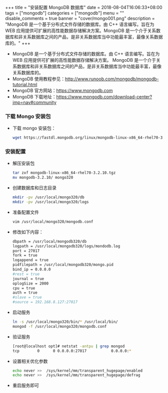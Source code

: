 +++
title = "安装配置 MongoDB 数据库"
date = 2018-08-04T16:06:33+08:00
tags = ["mongodb"]
categories = ["mongodb"]
menu = ""
disable_comments = true
banner = "cover/mongo001.png"
description = "MongoDB 是一个基于分布式文件存储的数据库。由 C++ 语言编写。旨在为 WEB 应用提供可扩展的高性能数据存储解决方案。MongoDB 是一个介于关系数据库和非关系数据库之间的产品，是非关系数据库当中功能最丰富，最像关系数据库的。"
+++

- MongoDB 是一个基于分布式文件存储的数据库。由 C++ 语言编写。旨在为 WEB 应用提供可扩展的高性能数据存储解决方案。
MongoDB 是一个介于关系数据库和非关系数据库之间的产品，是非关系数据库当中功能最丰富，最像关系数据库的。
- MongoDB 使用教程参见：<http://www.runoob.com/mongodb/mongodb-tutorial.html>
- MongoDB 官方网站：<https://www.mongodb.com>
- MongoDB 下载地址：<https://www.mongodb.com/download-center?jmp=nav#community>

### 下载 Mongo 安装包
- 下载 mongo 安装包：
  
  ```bash
  wget https://fastdl.mongodb.org/linux/mongodb-linux-x86_64-rhel70-3.2.10.tgz
  ```

### 安装配置
- 解压安装包
  
  ```bash
  tar zxf mongodb-linux-x86_64-rhel70-3.2.10.tgz
  mv mongodb-3.2.10/ mongo320
  ```
- 创建数据库和日志目录
  
  ```bash
  mkdir -pv /usr/local/mongo320/db
  mkdir -pv /usr/local/mongo320/logs
  ```

- 准备配置文件
  
  ```bash
  vim /usr/local/mongo320/mongodb.conf
  ```
- 修改如下内容：

  ```bash
  dbpath = /usr/local/mongodb320/db
  logpath = /usr/local/mongodb320/logs/mondodb.log
  port = 27017
  fork = true
  logappend = true
  pidfilepath = /usr/local/mongodb320/mongo.pid
  bind_ip = 0.0.0.0
  #rest = true
  journal = true
  oplogSize = 2000
  cpu = true
  auth = true
  #slave = true
  #source = 192.168.8.127:27017
  ```

- 启动服务
  
  ```bash
  ln -s /usr/local/mongo320/bin/* /usr/local/bin/
  mongod -f /usr/local/mongo320/mongodb.conf
  ```

- 验证服务
  
  ```bash
  [root@localhost opt]# netstat -antpu | grep mongod
  tcp        0      0 0.0.0.0:27017           0.0.0.0:*               LISTEN      8853/mongod
  ```
- 设置相关优化参数
  
  ```bash
  echo never >>  /sys/kernel/mm/transparent_hugepage/enabled
  echo never >>  /sys/kernel/mm/transparent_hugepage/defrag
  ```
- 重启服务即可
  
